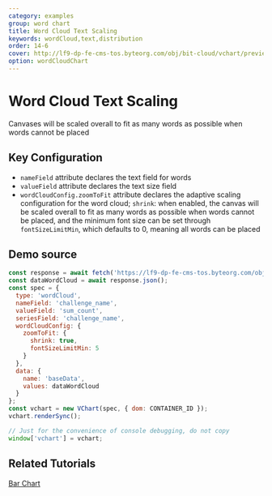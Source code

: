 ```yaml
---
category: examples
group: word chart
title: Word Cloud Text Scaling
keywords: wordCloud,text,distribution
order: 14-6
cover: http://lf9-dp-fe-cms-tos.byteorg.com/obj/bit-cloud/vchart/preview/word-cloud-chart/word-cloud-shrink.png
option: wordCloudChart
---
```


# Word Cloud Text Scaling

Canvases will be scaled overall to fit as many words as possible when words cannot be placed

## Key Configuration

- `nameField` attribute declares the text field for words
- `valueField` attribute declares the text size field
- `wordCloudConfig.zoomToFit` attribute declares the adaptive scaling configuration for the word cloud; `shrink`: when enabled, the canvas will be scaled overall to fit as many words as possible when words cannot be placed, and the minimum font size can be set through `fontSizeLimitMin`, which defaults to 0, meaning all words can be placed

## Demo source

```javascript livedemo
const response = await fetch('https://lf9-dp-fe-cms-tos.byteorg.com/obj/bit-cloud/data-wordcloud.json');
const dataWordCloud = await response.json();
const spec = {
  type: 'wordCloud',
  nameField: 'challenge_name',
  valueField: 'sum_count',
  seriesField: 'challenge_name',
  wordCloudConfig: {
    zoomToFit: {
      shrink: true,
      fontSizeLimitMin: 5
    }
  },
  data: {
    name: 'baseData',
    values: dataWordCloud
  }
};
const vchart = new VChart(spec, { dom: CONTAINER_ID });
vchart.renderSync();

// Just for the convenience of console debugging, do not copy
window['vchart'] = vchart;
```

## Related Tutorials

[Bar Chart](link)
